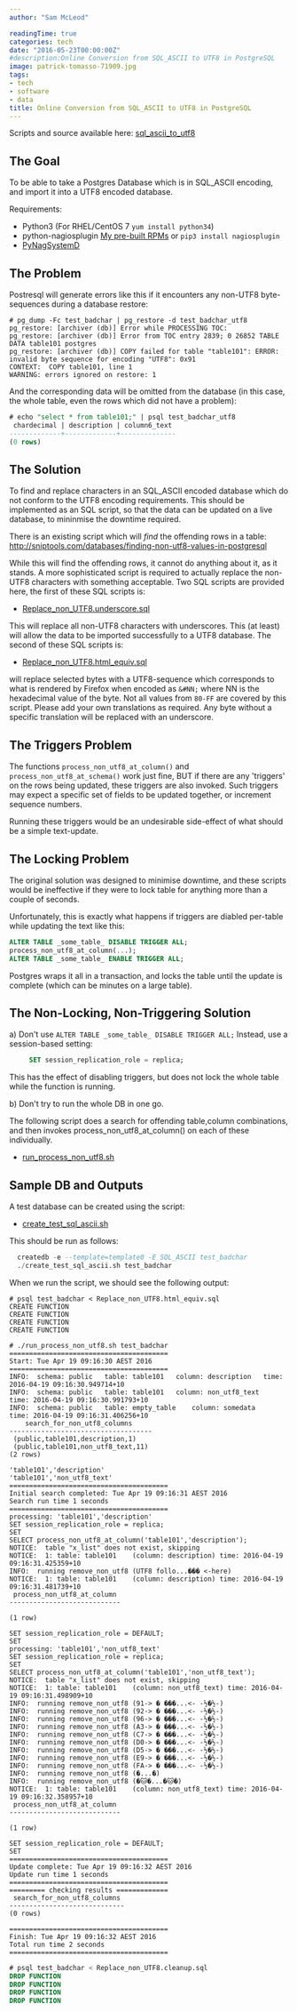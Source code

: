 ```yaml
---
author: "Sam McLeod"

readingTime: true
categories: tech
date: "2016-05-23T00:00:00Z"
#description:Online Conversion from SQL_ASCII to UTF8 in PostgreSQL
image: patrick-tomasso-71909.jpg
tags:
- tech
- software
- data
title: Online Conversion from SQL_ASCII to UTF8 in PostgreSQL
---
```



Scripts and source available here: [sql_ascii_to_utf8](https://github.com/sammcj/sql_ascii_to_utf8)

## The Goal

To be able to take a Postgres Database which is in SQL_ASCII encoding, and import it into a UTF8 encoded database.

Requirements:

- Python3 (For RHEL/CentOS 7 `yum install python34`)
- python-nagiosplugin [My pre-built RPMs](https://packagecloud.io/app/s_mcleod/centos7/search?q=python-nagiosplugin) or `pip3 install nagiosplugin`
- [PyNagSystemD](https://github.com/kbytesys/pynagsystemd/blob/master/bin/pynagsystemd.py)

## The Problem

Postresql will generate errors like this if it encounters any non-UTF8 byte-sequences during a database restore:

```shell
# pg_dump -Fc test_badchar | pg_restore -d test_badchar_utf8
pg_restore: [archiver (db)] Error while PROCESSING TOC:
pg_restore: [archiver (db)] Error from TOC entry 2839; 0 26852 TABLE DATA table101 postgres
pg_restore: [archiver (db)] COPY failed for table "table101": ERROR:  invalid byte sequence for encoding "UTF8": 0x91
CONTEXT:  COPY table101, line 1
WARNING: errors ignored on restore: 1
```

<!--more-->

And the corresponding data will be omitted from the database (in this case, the whole table, even the rows which did not have a problem):

```sql
# echo "select * from table101;" | psql test_badchar_utf8
 chardecimal | description | column6_text
-------------+-------------+--------------
(0 rows)
```

The Solution
------------

To find and replace characters in an SQL_ASCII encoded database which do not conform to the UTF8 encoding requirements.
This should be implemented as an SQL script, so that the data can be updated on a live database, to mininmise the downtime required.

There is an existing script which will _find_ the offending rows in a table:
    <http://sniptools.com/databases/finding-non-utf8-values-in-postgresql>

While this will find the offending rows, it cannot do anything about it, as it stands.
A more sophisticated script is required to actually replace the non-UTF8 characters with something acceptable.
Two SQL scripts are provided here, the first of these SQL scripts is:

- [Replace_non_UTF8.underscore.sql](https://github.com/sammcj/sql_ascii_to_utf8/blob/master/Replace_non_UTF8.underscore.sql)

This will replace all non-UTF8 characters with underscores.
This (at least) will allow the data to be imported successfully to a UTF8 database.
The second of these SQL scripts is:

- [Replace_non_UTF8.html_equiv.sql](https://github.com/sammcj/sql_ascii_to_utf8/blob/master/Replace_non_UTF8.html_equiv.sql)

will replace selected bytes with a UTF8-sequence which corresponds to what is rendered by Firefox when encoded as `&#NN;`
where NN is the hexadecimal value of the byte.
Not all values from `80-FF` are covered by this script. Please add your own translations as required.
Any byte without a specific translation will be replaced with an underscore.

## The Triggers Problem

The functions `process_non_utf8_at_column()` and `process_non_utf8_at_schema()` work just fine, BUT if there are any 'triggers' on the rows being updated, these triggers are also invoked.
Such triggers may expect a specific set of fields to be updated together, or increment sequence numbers.

Running these triggers would be an undesirable side-effect of what should be a simple text-update.

## The Locking Problem

The original solution was designed to minimise downtime, and these scripts would be ineffective if they were to lock table for anything more than a couple of seconds.

Unfortunately, this is exactly what happens if triggers are diabled per-table while updating the text like this:

```sql
ALTER TABLE _some_table_ DISABLE TRIGGER ALL;
process_non_utf8_at_column(...);
ALTER TABLE _some_table_ ENABLE TRIGGER ALL;
```

Postgres wraps it all in a transaction, and locks the table until the update is complete (which can be minutes on a large table).

## The Non-Locking, Non-Triggering Solution

a) Don't use `ALTER TABLE _some_table_ DISABLE TRIGGER ALL;`
   Instead, use a session-based setting:

```sql
     SET session_replication_role = replica;
```

This has the effect of disabling triggers, but does not lock the whole table while the function is running.

b) Don't try to run the whole DB in one go.

The following script does a search for offending table,column combinations, and then invokes process_non_utf8_at_column() on each of these individually.

- [run_process_non_utf8.sh](https://github.com/sammcj/sql_ascii_to_utf8/blob/master/run_process_non_utf8.sh)

## Sample DB and Outputs

A test database can be created using the script:

- [create_test_sql_ascii.sh](https://github.com/sammcj/sql_ascii_to_utf8/blob/master/create_test_sql_ascii.sh)

This should be run as follows:

```sql
  createdb -e --template=template0 -E SQL_ASCII test_badchar
  ./create_test_sql_ascii.sh test_badchar
```

When we run the script, we should see the following output:

```shell
# psql test_badchar < Replace_non_UTF8.html_equiv.sql
CREATE FUNCTION
CREATE FUNCTION
CREATE FUNCTION
CREATE FUNCTION
```

```shell
# ./run_process_non_utf8.sh test_badchar
========================================
Start: Tue Apr 19 09:16:30 AEST 2016
========================================
INFO:  schema: public   table: table101   column: description   time: 2016-04-19 09:16:30.949714+10
INFO:  schema: public   table: table101   column: non_utf8_text   time: 2016-04-19 09:16:30.991793+10
INFO:  schema: public   table: empty_table    column: somedata    time: 2016-04-19 09:16:31.406256+10
    search_for_non_utf8_columns
------------------------------------
 (public,table101,description,1)
 (public,table101,non_utf8_text,11)
(2 rows)

'table101','description'
'table101','non_utf8_text'
========================================
Initial search completed: Tue Apr 19 09:16:31 AEST 2016
Search run time 1 seconds
========================================
processing: 'table101','description'
SET session_replication_role = replica;
SET
SELECT process_non_utf8_at_column('table101','description');
NOTICE:  table "x_list" does not exist, skipping
NOTICE:  1: table: table101    (column: description) time: 2016-04-19 09:16:31.425359+10
INFO:  running remove_non_utf8 (UTF8 follo...��� <-here)
NOTICE:  1: table: table101    (column: description) time: 2016-04-19 09:16:31.481739+10
 process_non_utf8_at_column
----------------------------

(1 row)

SET session_replication_role = DEFAULT;
SET
processing: 'table101','non_utf8_text'
SET session_replication_role = replica;
SET
SELECT process_non_utf8_at_column('table101','non_utf8_text');
NOTICE:  table "x_list" does not exist, skipping
NOTICE:  1: table: table101    (column: non_utf8_text) time: 2016-04-19 09:16:31.498909+10
INFO:  running remove_non_utf8 (91-> � ���...<- -½�½-)
INFO:  running remove_non_utf8 (92-> � ���...<- -½�½-)
INFO:  running remove_non_utf8 (96-> � ���...<- -½�½-)
INFO:  running remove_non_utf8 (A3-> � ���...<- -½�½-)
INFO:  running remove_non_utf8 (C7-> � ���...<- -½�½-)
INFO:  running remove_non_utf8 (D0-> � ���...<- -½�½-)
INFO:  running remove_non_utf8 (D5-> � ���...<- -½�½-)
INFO:  running remove_non_utf8 (E9-> � ���...<- -½�½-)
INFO:  running remove_non_utf8 (FA-> � ���...<- -½�½-)
INFO:  running remove_non_utf8 (�...�)
INFO:  running remove_non_utf8 (�🐱�...�🐱�)
NOTICE:  1: table: table101    (column: non_utf8_text) time: 2016-04-19 09:16:32.358957+10
 process_non_utf8_at_column
----------------------------

(1 row)

SET session_replication_role = DEFAULT;
SET
========================================
Update complete: Tue Apr 19 09:16:32 AEST 2016
Update run time 1 seconds
========================================
========= checking results =============
 search_for_non_utf8_columns
-----------------------------
(0 rows)

========================================
Finish: Tue Apr 19 09:16:32 AEST 2016
Total run time 2 seconds
========================================
```

```sql
# psql test_badchar < Replace_non_UTF8.cleanup.sql
DROP FUNCTION
DROP FUNCTION
DROP FUNCTION
DROP FUNCTION
```
